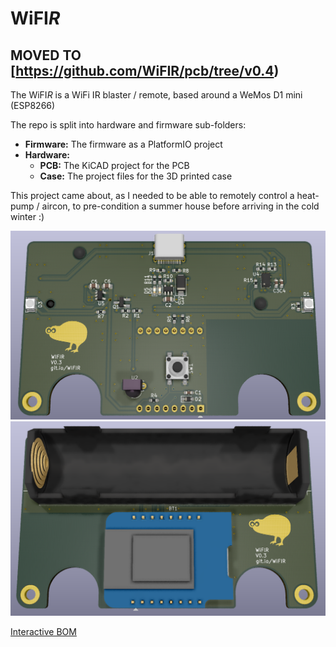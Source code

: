 
# WiFI*R*

## MOVED TO [https://github.com/WiFIR/pcb/tree/v0.4)

The WiFI*R* is a WiFi IR blaster / remote, based around a WeMos D1 mini (ESP8266)

The repo is split into hardware and firmware sub-folders:

* **Firmware:** The firmware as a PlatformIO project
* **Hardware:**
  * **PCB:** The KiCAD project for the PCB
  * **Case:** The project files for the 3D printed case

This project came about, as I needed to be able to remotely control a heat-pump / aircon, to pre-condition a summer house before arriving in the cold winter :)

![top render](hardware/pcb/renders/top.png)
![bottom render](hardware/pcb/renders/bot.png)

[Interactive BOM](https://duckle29.github.io/WiFIR/hardware/pcb/ibom.html)
